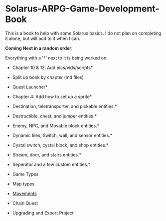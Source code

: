 # Solarus-ARPG-Game-Development-Book
This is a book to help with some Solarus basics. I do not plan on completing it alone, but will add to it when I can.

**Coming Next in a random order:**

Everything with a '*' next to it is being worked on.

- Chapter 10 & 12: Add pics/vids/scripts*

- Split up book by chapter (md files)

- Quest Launcher*

- Chapter 4: Add how to set up a sprite*

- Destination, teletransporter, and pickable entities.*

- Destructible, chest, and jumper entities.*

- Enemy, NPC, and Movable block entities.*

- Dynamic tiles, Switch, wall, and sensor entities.*

- Cystal switch, cystal block, and shop entities.*

- Stream, door, and stairs entities.*

- Seperator and a few custom entities.*

- Game Types

- Map types

- [Movements](https://github.com/Zefk/Solarus-ARPG-Game-Development-Book_2/issues/6)

- Chain Quest

- Upgrading and Export Project
